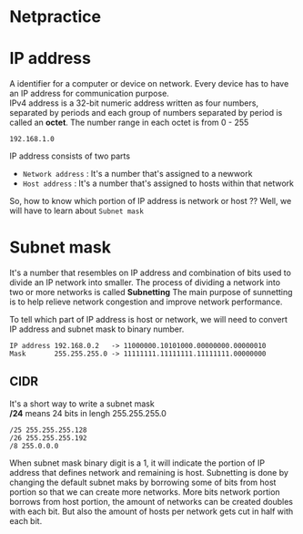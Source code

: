 # Netpractice
# IP address
A identifier for a computer or device on network. Every device has to have an IP address for communication purpose. <br>
IPv4 address is a 32-bit numeric address written as four numbers, separated by periods and each group of numbers separated by period is called an **octet**.
The number range in each octet is from 0 - 255 <br>
```
192.168.1.0
```

IP address consists of two parts
+ ```Network address``` : It's a number that's assigned to a newwork
+ ```Host address``` : It's a number that's assigned to hosts within that network

So, how to know which portion of IP address is network or host ?? Well, we will have to learn about ```Subnet mask```

# Subnet mask
It's a number that resembles on IP address and combination of bits used to divide an IP network into smaller. The process of dividing a network into two or more networks is called **Subnetting**
The main purpose of sunnetting is to help relieve network congestion and improve network performance.

To tell which part of IP address is host or network, we will need to convert IP address and subnet mask to binary number. <br>
```
IP address 192.168.0.2   -> 11000000.10101000.00000000.00000010
Mask       255.255.255.0 -> 11111111.11111111.11111111.00000000
```
## CIDR
It's a short way to write a subnet mask <br>
**/24** means 24 bits in lengh 255.255.255.0
```
/25 255.255.255.128
/26 255.255.255.192
/8 255.0.0.0
```
When subnet mask binary digit is a 1, it will indicate the portion of IP address that defines network and remaining is host.
Subnetting is done by changing the default subnet maks by borrowing some of bits from host portion so that we can create more networks. More bits network portion borrows from host portion, the amount of networks can be created doubles with each bit. But also the amount of hosts per network gets cut in half with each bit.
